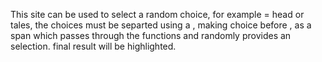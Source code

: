 This site can be used to select a random choice, for example = head or tales, the choices must be separted using a , making choice before , as a span which passes through the functions and randomly provides an selection. final result will be highlighted.
